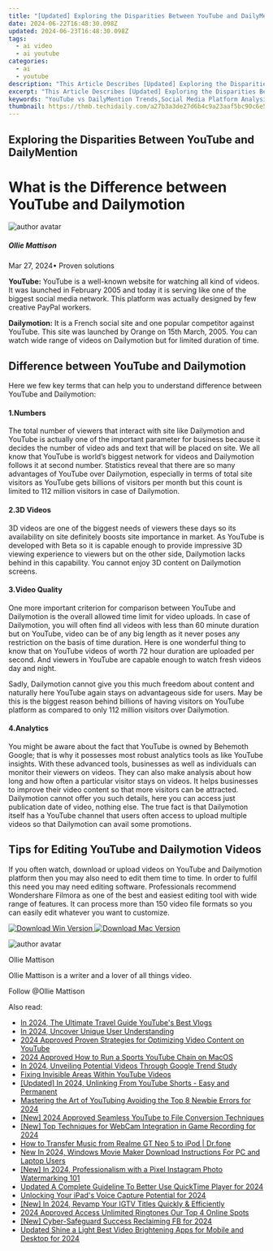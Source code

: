 ```yaml
---
title: "[Updated] Exploring the Disparities Between YouTube and DailyMention for 2024"
date: 2024-06-22T16:48:30.098Z
updated: 2024-06-23T16:48:30.098Z
tags:
  - ai video
  - ai youtube
categories:
  - ai
  - youtube
description: "This Article Describes [Updated] Exploring the Disparities Between YouTube and DailyMention for 2024"
excerpt: "This Article Describes [Updated] Exploring the Disparities Between YouTube and DailyMention for 2024"
keywords: "YouTube vs DailyMention Trends,Social Media Platform Analysis,Content Sharing Comparisons,Engagement Disparity Study,User Interaction Differences,Popularity Metrics Comparison,Online Community Growth Rates"
thumbnail: https://thmb.techidaily.com/a27b3a3de27d6b4c9a23aaf5bc90c6e51b30c3f5343bae186756d50b06815cf1.jpg
---
```


## Exploring the Disparities Between YouTube and DailyMention

# What is the Difference between YouTube and Dailymotion

![author avatar](https://images.wondershare.com/filmora/article-images/ollie-mattison.jpg)

##### Ollie Mattison

 Mar 27, 2024• Proven solutions

**YouTube:** YouTube is a well-known website for watching all kind of videos. It was launched in February 2005 and today it is serving like one of the biggest social media network. This platform was actually designed by few creative PayPal workers.

**Dailymotion:** It is a French social site and one popular competitor against YouTube. This site was launched by Orange on 15th March, 2005\. You can watch wide range of videos on Dailymotion but for limited duration of time.

## Difference between YouTube and Dailymotion

 Here we few key terms that can help you to understand difference between YouTube and Dailymotion:

#### 1.Numbers

 The total number of viewers that interact with site like Dailymotion and YouTube is actually one of the important parameter for business because it decides the number of video ads and text that will be placed on site. We all know that YouTube is world’s biggest network for videos and Dailymotion follows it at second number. Statistics reveal that there are so many advantages of YouTube over Dailymotion, especially in terms of total site visitors as YouTube gets billions of visitors per month but this count is limited to 112 million visitors in case of Dailymotion.

#### 2.3D Videos

 3D videos are one of the biggest needs of viewers these days so its availability on site definitely boosts site importance in market. As YouTube is developed with Beta so it is capable enough to provide impressive 3D viewing experience to viewers but on the other side, Dailymotion lacks behind in this capability. You cannot enjoy 3D content on Dailymotion screens.

#### 3.Video Quality

 One more important criterion for comparison between YouTube and Dailymotion is the overall allowed time limit for video uploads. In case of Dailymotion, you will often find all videos with less than 60 minute duration but on YouTube, video can be of any big length as it never poses any restriction on the basis of time duration. Here is one wonderful thing to know that on YouTube videos of worth 72 hour duration are uploaded per second. And viewers in YouTube are capable enough to watch fresh videos day and night.

 Sadly, Dailymotion cannot give you this much freedom about content and naturally here YouTube again stays on advantageous side for users. May be this is the biggest reason behind billions of having visitors on YouTube platform as compared to only 112 million visitors over Dailymotion.

#### 4.Analytics

 You might be aware about the fact that YouTube is owned by Behemoth Google; that is why it possesses most robust analytics tools as like YouTube insights. With these advanced tools, businesses as well as individuals can monitor their viewers on videos. They can also make analysis about how long and how often a particular visitor stays on videos. It helps businesses to improve their video content so that more visitors can be attracted. Dailymotion cannot offer you such details, here you can access just publication date of video, nothing else. The true fact is that Dailymotion itself has a YouTube channel that users often access to upload multiple videos so that Dailymotion can avail some promotions.

## Tips for Editing YouTube and Dailymotion Videos

 If you often watch, download or upload videos on YouTube and Dailymotion platform then you may also need to edit them time to time. In order to fulfil this need you may need editing software. Professionals recommend Wondershare Filmora as one of the best and easiest editing tool with wide range of features. It can process more than 150 video file formats so you can easily edit whatever you want to customize.

[![Download Win Version](https://images.wondershare.com/filmora/guide/download-btn-win.jpg) ](https://tools.techidaily.com/wondershare/filmora/download/) [![Download Mac Version](https://images.wondershare.com/filmora/guide/download-btn-mac.jpg) ](https://tools.techidaily.com/wondershare/filmora/download/)

![author avatar](https://images.wondershare.com/filmora/article-images/ollie-mattison.jpg)

Ollie Mattison

Ollie Mattison is a writer and a lover of all things video.

Follow @Ollie Mattison


<ins class="adsbygoogle"
     style="display:block"
     data-ad-format="autorelaxed"
     data-ad-client="ca-pub-7571918770474297"
     data-ad-slot="1223367746"></ins>



<ins class="adsbygoogle"
     style="display:block"
     data-ad-client="ca-pub-7571918770474297"
     data-ad-slot="8358498916"
     data-ad-format="auto"
     data-full-width-responsive="true"></ins>

<span class="atpl-alsoreadstyle">Also read:</span>
<div><ul>
<li><a href="https://youtube-sure.techidaily.com/24-the-ultimate-travel-guide-youtubes-best-vlogs/"><u>In 2024, The Ultimate Travel Guide  YouTube's Best Vlogs</u></a></li>
<li><a href="https://youtube-sure.techidaily.com/24-uncover-unique-user-understanding/"><u>In 2024, Uncover Unique User Understanding</u></a></li>
<li><a href="https://youtube-sure.techidaily.com/approved-proven-strategies-for-optimizing-video-content-on-youtube/"><u>2024 Approved  Proven Strategies for Optimizing Video Content on YouTube</u></a></li>
<li><a href="https://youtube-sure.techidaily.com/approved-how-to-run-a-sports-youtube-chain-on-macos/"><u>2024 Approved  How to Run a Sports YouTube Chain on MacOS</u></a></li>
<li><a href="https://youtube-sure.techidaily.com/24-unveiling-potential-videos-through-google-trend-study/"><u>In 2024, Unveiling Potential Videos Through Google Trend Study</u></a></li>
<li><a href="https://youtube-sure.techidaily.com/g-invisible-areas-within-youtube-videos/"><u>Fixing Invisible Areas Within YouTube Videos</u></a></li>
<li><a href="https://youtube-sure.techidaily.com/ed-in-2024-unlinking-from-youtube-shorts-easy-and-permanent/"><u>[Updated] In 2024, Unlinking From YouTube Shorts - Easy and Permanent</u></a></li>
<li><a href="https://youtube-sure.techidaily.com/ring-the-art-of-youtubing-avoiding-the-top-8-newbie-errors-for-2024/"><u>Mastering the Art of YouTubing  Avoiding the Top 8 Newbie Errors for 2024</u></a></li>
<li><a href="https://youtube-sure.techidaily.com/024-approved-seamless-youtube-to-file-conversion-techniques/"><u>[New] 2024 Approved  Seamless YouTube to File Conversion Techniques</u></a></li>
<li><a href="https://remote-screen-capture.techidaily.com/new-top-techniques-for-webcam-integration-in-game-recording-for-2024/"><u>[New] Top Techniques for WebCam Integration in Game Recording for 2024</u></a></li>
<li><a href="https://android-transfer.techidaily.com/how-to-transfer-music-from-realme-gt-neo-5-to-ipod-drfone-by-drfone-transfer-from-android-transfer-from-android/"><u>How to Transfer Music from Realme GT Neo 5 to iPod | Dr.fone</u></a></li>
<li><a href="https://smart-video-editing.techidaily.com/new-in-2024-windows-movie-maker-download-instructions-for-pc-and-laptop-users/"><u>New In 2024, Windows Movie Maker Download Instructions For PC and Laptop Users</u></a></li>
<li><a href="https://instagram-videos.techidaily.com/new-in-2024-professionalism-with-a-pixel-instagram-photo-watermarking-101/"><u>[New] In 2024, Professionalism with a Pixel  Instagram Photo Watermarking 101</u></a></li>
<li><a href="https://ai-editing-video.techidaily.com/updated-a-complete-guideline-to-better-use-quicktime-player-for-2024/"><u>Updated A Complete Guideline To Better Use QuickTime Player for 2024</u></a></li>
<li><a href="https://digital-screen-recording.techidaily.com/unlocking-your-ipads-voice-capture-potential-for-2024/"><u>Unlocking Your iPad's Voice Capture Potential for 2024</u></a></li>
<li><a href="https://instagram-video-recordings.techidaily.com/new-in-2024-revamp-your-igtv-titles-quickly-and-efficiently/"><u>[New] In 2024, Revamp Your IGTV Titles Quickly & Efficiently</u></a></li>
<li><a href="https://extra-resources.techidaily.com/2024-approved-access-unlimited-ringtones-our-top-4-online-spots/"><u>2024 Approved  Access Unlimited Ringtones  Our Top 4 Online Spots</u></a></li>
<li><a href="https://facebook-video-content.techidaily.com/new-cyber-safeguard-success-reclaiming-fb-for-2024/"><u>[New] Cyber-Safeguard Success  Reclaiming FB for 2024</u></a></li>
<li><a href="https://smart-video-editing.techidaily.com/updated-shine-a-light-best-video-brightening-apps-for-mobile-and-desktop-for-2024/"><u>Updated Shine a Light Best Video Brightening Apps for Mobile and Desktop for 2024</u></a></li>
</ul></div>
